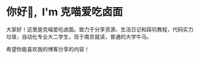 # <Hello>你好👋, &nbsp;I'm 克喵爱吃卤面</Hello>

大家好！这里是克喵爱吃卤面。致力于分享资源、生活日记和踩坑教程，代码实力垃圾，自动化专业大二学生，现于南京就读，普通的大学牛马。

希望你能喜欢我的博客分享的内容！
